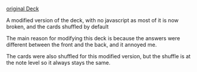 [original Deck](https://ankiweb.net/shared/info/2132581058)

A modified version of the deck, with no javascript as most of it is now broken, and the cards shuffled by default

The main reason for modifying this deck is because the answers were different between the front and the back, and it annoyed me.

The cards were also shuffled for this modified version, but the shuffle is at the note level so it always stays the same.
